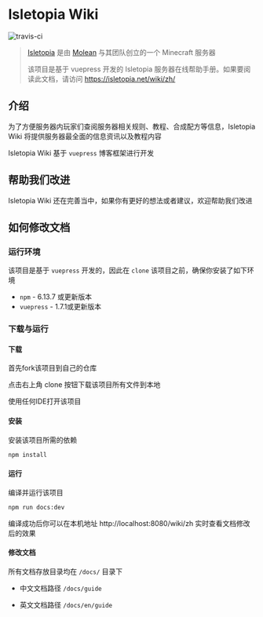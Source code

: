 # Isletopia Wiki
![travis-ci](https://api.travis-ci.org/LowrieTobby/isletopia-docs.svg?branch=master&status=created)

> [Isletopia](https://isletopia.net/) 是由 [Molean](https://github.com/cnMolean) 与其团队创立的一个 Minecraft 服务器
>
> 该项目是基于 vuepress 开发的 Isletopia 服务器在线帮助手册。如果要阅读此文档，请访问 https://isletopia.net/wiki/zh/



## 介绍

为了方便服务器内玩家们查阅服务器相关规则、教程、合成配方等信息，Isletopia Wiki 将提供服务器最全面的信息资讯以及教程内容

Isletopia Wiki 基于 `vuepress` 博客框架进行开发



## 帮助我们改进

Isletopia Wiki 还在完善当中，如果你有更好的想法或者建议，欢迎帮助我们改进



## 如何修改文档

### 运行环境

该项目是基于 `vuepress` 开发的，因此在 `clone` 该项目之前，确保你安装了如下环境

- `npm` - 6.13.7 或更新版本
- `vuepress` - 1.7.1或更新版本



### 下载与运行

#### 下载

首先fork该项目到自己的仓库

点击右上角 clone 按钮下载该项目所有文件到本地

使用任何IDE打开该项目



#### 安装

安装该项目所需的依赖

```bash
npm install
```



#### 运行

编译并运行该项目

```bash
npm run docs:dev
```

编译成功后你可以在本机地址 http://localhost:8080/wiki/zh 实时查看文档修改后的效果



#### 修改文档

所有文档存放目录均在 `/docs/` 目录下

- 中文文档路径 `/docs/guide`

- 英文文档路径 `/docs/en/guide`

